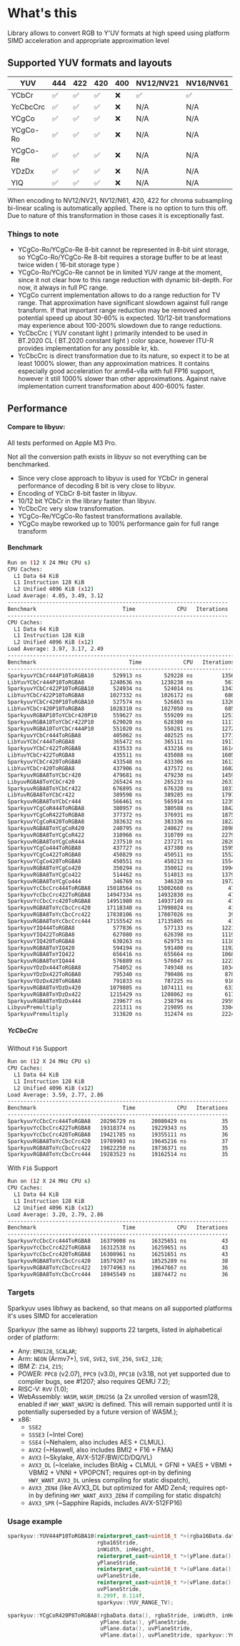 # What's this

Library allows to convert RGB to Y'UV formats at high speed using platform SIMD acceleration and appropriate approximation level

## Supported YUV formats and layouts

| YUV      | 444 | 422 | 420 | 400 | NV12/NV21 | NV16/NV61 | NV24/NV42 |
|----------|-----|-----|-----|-----|-----------|-----------|-----------|
| YCbCr    | ✅   | ✅   | ✅   | ❌   | ✅         | ✅         | ✅         |
| YcCbcCrc | ✅   | ✅   | ✅   | ❌   | N/A       | N/A       | N/A       |
| YCgCo    | ✅   | ✅   | ✅   | ❌   | N/A       | N/A       | N/A       |
| YCgCo-Ro | ✅   | ✅   | ✅   | ❌   | N/A       | N/A       | N/A       |
| YCgCo-Re | ✅   | ✅   | ✅   | ❌   | N/A       | N/A       | N/A       |
| YDzDx    | ✅   | ✅   | ✅   | ❌   | N/A       | N/A       | N/A       |
| YIQ      | ✅   | ✅   | ✅   | ❌   | N/A       | N/A       | N/A       |

When encoding to NV12/NV21, NV12/N61, 420, 422 for chroma subsampling bi-linear scaling is automatically applied. There
is no option to turn this off.
Due to nature of this transformation in those cases it is exceptionally fast.

### Things to note

- YCgCo-Ro/YCgCo-Re 8-bit cannot be represented in 8-bit uint storage, so YCgCo-Ro/YCgCo-Re 8-bit requires a storage buffer to be at least twice widen ( 16-bit storage type )
- YCgCo-Ro/YCgCo-Re cannot be in limited YUV range at the moment, since it not clear how to this range reduction with dynamic bit-depth. For now, it always in full PC range.
- YCgCo current implementation allows to do a range reduction for TV range. That approximation have significant slowdown against full range transform. If that important range reduction may be removed and potential speed up about 30-60% is expected. 10/12-bit transformations may experience about 100-200% slowdown due to range reductions.
- YcCbcCrc ( YUV constant light ) primarily intended to be used in BT.2020 CL ( BT.2020 constant light ) color space, however ITU-R provides implementation for any possible kr, kb.
- YcCbcCrc is direct transformation due to its nature, so expect it to be at least 1000% slower, than any approximation matrices. It contains especially good acceleration for arm64-v8a with full FP16 support, however it still 1000% slower than other approximations. Against naive implementation current transformation about 400-600% faster.

## Performance

#### Compare to libyuv:
All tests performed on Apple M3 Pro.

Not all the conversion path exists in libyuv so not everything can be benchmarked.

- Since very close approach to libyuv is used for YCbCr in general performance of decoding 8 bit is very close to libyuv.
- Encoding of YCbCr 8-bit faster in libyuv.
- 10/12 bit YCbCr in the library faster than libyuv.
- YcCbcCrc very slow transformation.
- YCgCo-Re/YCgCo-Ro fastest transformations available.
- YCgCo maybe reworked up to 100% performance gain for full range transform

#### Benchmark

```bash
Run on (12 X 24 MHz CPU s)
CPU Caches:
  L1 Data 64 KiB
  L1 Instruction 128 KiB
  L2 Unified 4096 KiB (x12)
Load Average: 4.05, 3.49, 3.12
---------------------------------------------------------------------
Benchmark                           Time             CPU   Iterations
---------------------------------------------------------------------
CPU Caches:
  L1 Data 64 KiB
  L1 Instruction 128 KiB
  L2 Unified 4096 KiB (x12)
Load Average: 3.97, 3.17, 2.49
-----------------------------------------------------------------------
Benchmark                             Time             CPU   Iterations
-----------------------------------------------------------------------
SparkyuvYCbCr444P10ToRGBA10      529913 ns       529228 ns         1356
LibYuvYCbCr444P10ToRGBA8        1240636 ns      1238238 ns          567
SparkyuvYCbCr422P10ToRGBA10      524934 ns       524014 ns         1343
LibYuvYCbCr422P10ToRGBA8        1027332 ns      1026172 ns          686
SparkyuvYCbCr420P10ToRGBA10      527574 ns       526863 ns         1326
LibYuvYCbCr420P10ToRGBA8        1028310 ns      1027050 ns          685
SparkyuvRGBAP10ToYCbCr420P10     559627 ns       559209 ns         1251
SparkyuvRGBA10ToYCbCr422P10      629020 ns       628380 ns         1117
SparkyuvRGBA10ToYCbCr444P10      551020 ns       550281 ns         1272
SparkyuvYCbCr444ToRGBA8          405062 ns       402525 ns         1771
LibYuvYCbCr444ToRGBA8            365472 ns       365111 ns         1917
SparkyuvYCbCr422ToRGBA8          433533 ns       433216 ns         1614
LibYuvYCbCr422ToRGBA8            435511 ns       435088 ns         1605
SparkyuvYCbCr420ToRGBA8          433548 ns       433306 ns         1613
LibYuvYCbCr420ToRGBA8            437906 ns       437572 ns         1602
SparkyuvRGBA8ToYCbCr420          479681 ns       479230 ns         1459
LibyuvRGBA8ToYCbCr420            265424 ns       265233 ns         2633
SparkyuvRGBA8ToYCbCr422          676895 ns       676320 ns         1037
LibYuvRGBA8ToYCbCr422            389598 ns       389285 ns         1797
SparkyuvRGBA8ToYCbCr444          566461 ns       565914 ns         1239
SparkyuvYCgCoR444ToRGBA8         380957 ns       380588 ns         1842
SparkyuvYCgCoR422ToRGBA8         377372 ns       376931 ns         1875
SparkyuvYCgCoR420ToRGBA8         383632 ns       383336 ns         1822
SparkyuvRGBA8ToYCgCoR420         240795 ns       240627 ns         2898
SparkyuvRGBA8ToYCgCoR422         310966 ns       310709 ns         2279
SparkyuvRGBA8ToYCgCoR444         237510 ns       237271 ns         2820
SparkyuvYCgCo444ToRGBA8          437727 ns       437380 ns         1595
SparkyuvYCgCo422ToRGBA8          450829 ns       450511 ns         1552
SparkyuvYCgCo420ToRGBA8          450551 ns       450213 ns         1554
SparkyuvRGBA8ToYCgCo420          350294 ns       350012 ns         1994
SparkyuvRGBA8ToYCgCo422          514462 ns       514013 ns         1379
SparkyuvRGBA8ToYCgCo444          346769 ns       346320 ns         1972
SparkyuvYcCbcCrc444ToRGBA8     15018564 ns     15002660 ns           47
SparkyuvYcCbcCrc422ToRGBA8     14947334 ns     14932830 ns           47
SparkyuvYcCbcCrc420ToRGBA8     14951980 ns     14937149 ns           47
SparkyuvRGBA8ToYcCbcCrc420     17118340 ns     17098024 ns           41
SparkyuvRGBA8ToYcCbcCrc422     17838106 ns     17807026 ns           39
SparkyuvRGBA8ToYcCbcCrc444     17155542 ns     17135805 ns           41
SparkyuvYIQ444ToRGBA8            577836 ns       577133 ns         1221
SparkyuvYIQ422ToRGBA8            627080 ns       626398 ns         1119
SparkyuvYIQ420ToRGBA8            630263 ns       629753 ns         1110
SparkyuvRGBA8ToYIQ420            594194 ns       591400 ns         1192
SparkyuvRGBA8ToYIQ422            656416 ns       655664 ns         1068
SparkyuvRGBA8ToYIQ444            576889 ns       576047 ns         1223
SparkyuvYDzDx444ToRGBA8          754052 ns       749348 ns         1034
SparkyuvYDzDx422ToRGBA8          795340 ns       790486 ns          878
SparkyuvYDzDx420ToRGBA8          791833 ns       787225 ns          916
SparkyuvRGBA8ToYDzDx420         1079805 ns      1074111 ns          633
SparkyuvRGBA8ToYDzDx422         1215429 ns      1208062 ns          617
SparkyuvRGBA8ToYDzDx444          239677 ns       238794 ns         2959
LibyuvPremultiply                221311 ns       219895 ns         3304
SparkyuvPremultiply              313820 ns       312474 ns         2224
```

##### YcCbcCrc 

Without `F16` Support

```bash
Run on (12 X 24 MHz CPU s)
CPU Caches:
  L1 Data 64 KiB
  L1 Instruction 128 KiB
  L2 Unified 4096 KiB (x12)
Load Average: 3.59, 2.77, 2.86
---------------------------------------------------------------------
Benchmark                           Time             CPU   Iterations
---------------------------------------------------------------------
SparkyuvYcCbcCrc444ToRGBA8   20296729 ns     20080429 ns           35
SparkyuvYcCbcCrc422ToRGBA8   19318374 ns     19229343 ns           35
SparkyuvYcCbcCrc420ToRGBA8   19421785 ns     19355111 ns           36
SparkyuvRGBA8ToYcCbcCrc420   19789903 ns     19645216 ns           37
SparkyuvRGBA8ToYcCbcCrc422   19822250 ns     19736371 ns           35
SparkyuvRGBA8ToYcCbcCrc444   19283523 ns     19162514 ns           35
```

With `F16` Support

```bash
Run on (12 X 24 MHz CPU s)
CPU Caches:
  L1 Data 64 KiB
  L1 Instruction 128 KiB
  L2 Unified 4096 KiB (x12)
Load Average: 3.20, 2.79, 2.86
---------------------------------------------------------------------
Benchmark                           Time             CPU   Iterations
---------------------------------------------------------------------
SparkyuvYcCbcCrc444ToRGBA8   16379008 ns     16325651 ns           43
SparkyuvYcCbcCrc422ToRGBA8   16312538 ns     16259651 ns           43
SparkyuvYcCbcCrc420ToRGBA8   16300961 ns     16251651 ns           43
SparkyuvRGBA8ToYcCbcCrc420   18579207 ns     18525289 ns           38
SparkyuvRGBA8ToYcCbcCrc422   19774963 ns     19647667 ns           36
SparkyuvRGBA8ToYcCbcCrc444   18945549 ns     18874472 ns           36
```

### Targets

Sparkyuv uses libhwy as backend, so that means on all supported platforms it's uses SIMD for acceleration

Sparkyuv (the same as libhwy) supports 22 targets, listed in alphabetical order of platform:

- Any: `EMU128`, `SCALAR`;
- Arm: `NEON` (Armv7+), `SVE`, `SVE2`, `SVE_256`, `SVE2_128`;
- IBM Z: `Z14`, `Z15`;
- POWER: `PPC8` (v2.07), `PPC9` (v3.0), `PPC10` (v3.1B, not yet supported
  due to compiler bugs, see #1207; also requires QEMU 7.2);
- RISC-V: `RVV` (1.0);
- WebAssembly: `WASM`, `WASM_EMU256` (a 2x unrolled version of wasm128,
  enabled if `HWY_WANT_WASM2` is defined. This will remain supported until it
  is potentially superseded by a future version of WASM.);
- x86:
    - `SSE2`
    - `SSSE3` (~Intel Core)
    - `SSE4` (~Nehalem, also includes AES + CLMUL).
    - `AVX2` (~Haswell, also includes BMI2 + F16 + FMA)
    - `AVX3` (~Skylake, AVX-512F/BW/CD/DQ/VL)
    - `AVX3_DL` (~Icelake, includes BitAlg + CLMUL + GFNI + VAES + VBMI +
      VBMI2 + VNNI + VPOPCNT; requires opt-in by defining `HWY_WANT_AVX3_DL`
      unless compiling for static dispatch),
    - `AVX3_ZEN4` (like AVX3_DL but optimized for AMD Zen4; requires opt-in by
      defining `HWY_WANT_AVX3_ZEN4` if compiling for static dispatch)
    - `AVX3_SPR` (~Sapphire Rapids, includes AVX-512FP16)

### Usage example

```c++
sparkyuv::YUV444P10ToRGBA10(reinterpret_cast<uint16_t *>(rgba16Data.data()),
                            rgba16Stride,
                            inWidth, inHeight,
                            reinterpret_cast<uint16_t *>(yPlane.data()),
                            yPlaneStride,
                            reinterpret_cast<uint16_t *>(uPlane.data()),
                            uvPlaneStride,
                            reinterpret_cast<uint16_t *>(vPlane.data()),
                            uvPlaneStride,
                            0.299f, 0.114f,
                            sparkyuv::YUV_RANGE_TV);

sparkyuv::YCgCoR420P8ToRGBA8(rgbaData.data(), rgbaStride, inWidth, inHeight,
                             yPlane.data(), yPlaneStride,
                             uPlane.data(), uvPlaneStride,
                             vPlane.data(), uvPlaneStride, sparkyuv::YCGCO_RE);
```
